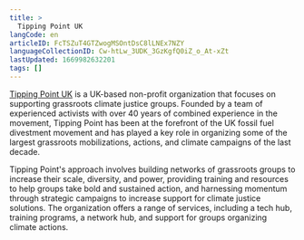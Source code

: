 ```yaml
---
title: >
  Tipping Point UK
langCode: en
articleID: FcTSZuT4GTZwogMSOntDsC8lLNEx7NZY
languageCollectionID: Cw-htLw_3UDK_3GzKgfQ0iZ_o_At-xZt
lastUpdated: 1669982632201
tags: []
---
```


[Tipping Point UK](https://tippingpointuk.org/) is a UK-based non-profit organization that focuses on supporting grassroots climate justice groups. Founded by a team of experienced activists with over 40 years of combined experience in the movement, Tipping Point has been at the forefront of the UK fossil fuel divestment movement and has played a key role in organizing some of the largest grassroots mobilizations, actions, and climate campaigns of the last decade.

Tipping Point's approach involves building networks of grassroots groups to increase their scale, diversity, and power, providing training and resources to help groups take bold and sustained action, and harnessing momentum through strategic campaigns to increase support for climate justice solutions. The organization offers a range of services, including a tech hub, training programs, a network hub, and support for groups organizing climate actions.